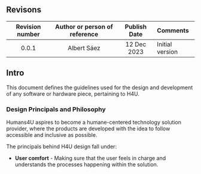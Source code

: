 <div style="page-break-before:always;"></div>

## Revisons

| Revision number | Author or person of reference | Publish Date | Comments |
|:---:|:---:|:---:|:---|
| 0.0.1 | Albert Sáez | 12 Dec 2023 | Initial version |

<div style="page-break-before:always;"></div>

## Intro

This document defines the guidelines used for the design and development
of any software or hardware piece, pertaining to H4U.

### Design Principals and Philosophy

Humans4U aspires to become a humane-centered technology solution provider, where
the products are developed with the idea to follow accessible and inclusive as
possible.

The principals behind H4U design fall under:

- **User comfort** - Making sure that the user feels in charge and understands the processes happening within the solution.


<div style="page-break-before:always;"></div>
